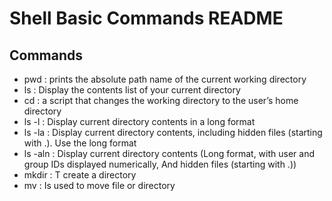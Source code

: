 # Shell Basic Commands README
## Commands
- pwd : prints the absolute path name of the current working directory
- ls  : Display the contents list of your current directory
- cd  : a script that changes the working directory to the user’s home directory
- ls -l : Display current directory contents in a long format
- ls -la : Display current directory contents, including hidden files (starting with .). Use the long format
- ls -aln : Display current directory contents (Long format, with user and group IDs displayed numerically, And hidden files (starting with .))
- mkdir : T create a directory
- mv : Is used to move file or directory 

